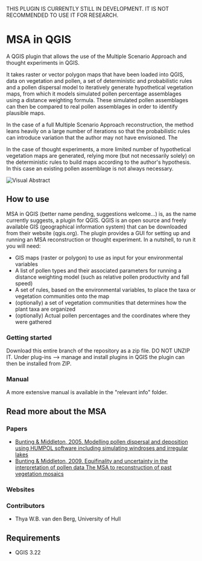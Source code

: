 THIS PLUGIN IS CURRENTLY STILL IN DEVELOPMENT. IT IS NOT RECOMMENDED TO USE IT FOR RESEARCH.

# MSA in QGIS
A QGIS plugin that allows the use of the Multiple Scenario Approach and thought experiments in QGIS.

It takes raster or vector polygon maps that have been loaded into QGIS, data on vegetation and pollen, a set of 
deterministic and probabilistic rules and a pollen dispersal model to iteratively generate hypothetical vegetation maps, 
from which it models simulated pollen percentage assemblages using a distance weighting formula. These simulated pollen
assemblages can then be compared to real pollen assemblages in order to identify plausible maps. 

In the case of a full Multiple Scenario Approach reconstruction, the method leans heavily on a large number of iterations
so that the probabilistic rules can introduce variation that the author may not have envisioned. The 

In the case of thought experiments, a more limited number of hypothetical vegetation maps are generated, relying more 
(but not necessarily solely) on the deterministic rules to build maps according to the author's hypothesis. In this case
an existing pollen assemblage is not always necessary.

![Visual Abstract](https://i.imgur.com/DHYgHQ2.png)

## How to use
MSA in QGIS (better name pending, suggestions welcome...) is, as the name currently suggests, a plugin for QGIS. QGIS is an open source
and freely available GIS (geographical information system) that can be downloaded from their website (qgis.org). The plugin
provides a GUI for setting up and running an MSA reconstruction or thought experiment. In a nutshell, to run it you will need:
- GIS maps (raster or polygon) to use as input for your environmental variables
- A list of pollen types and their associated parameters for running a distance weighting model (such as relative pollen productivity and fall speed)
- A set of rules, based on the environmental variables, to place the taxa or vegetation communities onto the map
- (optionally) a set of vegetation communities that determines how the plant taxa are organized
- (optionally) Actual pollen percentages and the coordinates where they were gathered

### Getting started
Download this entire branch of the repository as a zip file. DO NOT UNZIP IT. Under plug-ins --> manage and install 
plugins in QGIS the plugin can then be installed from ZIP. 

### Manual
A more extensive manual is available in the "relevant info" folder.

## Read more about the MSA
### Papers
- [Bunting & Middleton, 2005. Modelling pollen dispersal and deposition using HUMPOL software including simulating windroses and irregular lakes](https://doi.org/10.1016/j.revpalbo.2004.12.009)
- [Bunting & Middleton, 2009. Equifinality and uncertainty in the interpretation of pollen data The MSA to reconstruction of past vegetation mosaics](https://doi.org/10.1177/0959683609105304)

### Websites

### Contributors
- Thya W.B. van den Berg, University of Hull

## Requirements
- QGIS 3.22
